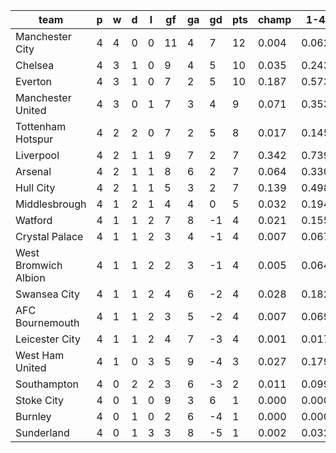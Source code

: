 |         team         | p | w | d | l | gf | ga | gd | pts | champ |  1-4  |  5-7  |  rlg  |
|----------------------|---|---|---|---|----|----|----|-----|-------|-------|-------|-------|
| Manchester City      | 4 | 4 | 0 | 0 | 11 |  4 |  7 |  12 | 0.004 | 0.062 | 0.139 | 0.037|
| Chelsea              | 4 | 3 | 1 | 0 |  9 |  4 |  5 |  10 | 0.035 | 0.243 | 0.241 | 0.012|
| Everton              | 4 | 3 | 1 | 0 |  7 |  2 |  5 |  10 | 0.187 | 0.573 | 0.206 | 0.003|
| Manchester United    | 4 | 3 | 0 | 1 |  7 |  3 |  4 |   9 | 0.071 | 0.353 | 0.255 | 0.007|
| Tottenham Hotspur    | 4 | 2 | 2 | 0 |  7 |  2 |  5 |   8 | 0.017 | 0.145 | 0.184 | 0.030|
| Liverpool            | 4 | 2 | 1 | 1 |  9 |  7 |  2 |   7 | 0.342 | 0.739 | 0.147 | 0.001|
| Arsenal              | 4 | 2 | 1 | 1 |  8 |  6 |  2 |   7 | 0.064 | 0.330 | 0.240 | 0.009|
| Hull City            | 4 | 2 | 1 | 1 |  5 |  3 |  2 |   7 | 0.139 | 0.498 | 0.218 | 0.005|
| Middlesbrough        | 4 | 1 | 2 | 1 |  4 |  4 |  0 |   5 | 0.032 | 0.194 | 0.204 | 0.031|
| Watford              | 4 | 1 | 1 | 2 |  7 |  8 | -1 |   4 | 0.021 | 0.155 | 0.186 | 0.040|
| Crystal Palace       | 4 | 1 | 1 | 2 |  3 |  4 | -1 |   4 | 0.007 | 0.067 | 0.113 | 0.091|
| West Bromwich Albion | 4 | 1 | 1 | 2 |  2 |  3 | -1 |   4 | 0.005 | 0.064 | 0.105 | 0.106|
| Swansea City         | 4 | 1 | 1 | 2 |  4 |  6 | -2 |   4 | 0.028 | 0.182 | 0.194 | 0.034|
| AFC Bournemouth      | 4 | 1 | 1 | 2 |  3 |  5 | -2 |   4 | 0.007 | 0.069 | 0.121 | 0.092|
| Leicester City       | 4 | 1 | 1 | 2 |  4 |  7 | -3 |   4 | 0.001 | 0.017 | 0.050 | 0.201|
| West Ham United      | 4 | 1 | 0 | 3 |  5 |  9 | -4 |   3 | 0.027 | 0.179 | 0.188 | 0.036|
| Southampton          | 4 | 0 | 2 | 2 |  3 |  6 | -3 |   2 | 0.011 | 0.099 | 0.143 | 0.082|
| Stoke City           | 4 | 0 | 1 | 0 |  9 |  3 |  6 |   1 | 0.000 | 0.000 | 0.000 | 1.000|
| Burnley              | 4 | 0 | 1 | 0 |  2 |  6 | -4 |   1 | 0.000 | 0.000 | 0.000 | 1.000|
| Sunderland           | 4 | 0 | 1 | 3 |  3 |  8 | -5 |   1 | 0.002 | 0.032 | 0.068 | 0.184|
